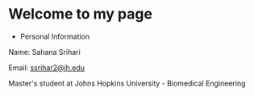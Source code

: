 # Welcome to my page 

- Personal Information

Name: Sahana Srihari 

Email: ssrihar2@jh.edu

Master's student at Johns Hopkins University - Biomedical Engineering

